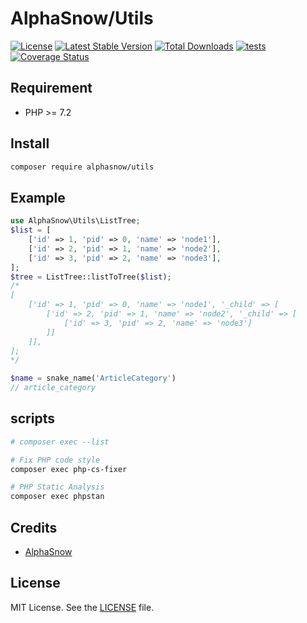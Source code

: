 AlphaSnow/Utils
===========
[![License](https://poser.pugx.org/alphasnow/php-utils/license)](https://packagist.org/packages/alphasnow/php-utils)
[![Latest Stable Version](https://poser.pugx.org/alphasnow/php-utils/v/stable)](https://packagist.org/packages/alphasnow/php-utils)
[![Total Downloads](https://poser.pugx.org/alphasnow/php-utils/downloads)](https://packagist.org/packages/alphasnow/php-utils)
[![tests](https://github.com/alphasnow/php-utils/actions/workflows/tests.yml/badge.svg?branch=main)](https://github.com/alphasnow/php-utils/actions/workflows/tests.yml)
[![Coverage Status](https://coveralls.io/repos/github/alphasnow/php-utils/badge.svg?branch=main)](https://coveralls.io/github/alphasnow/php-utils?branch=main)

## Requirement
- PHP >= 7.2

## Install
```bash
composer require alphasnow/utils
```

## Example
```php
use AlphaSnow\Utils\ListTree;
$list = [
    ['id' => 1, 'pid' => 0, 'name' => 'node1'],
    ['id' => 2, 'pid' => 1, 'name' => 'node2'],
    ['id' => 3, 'pid' => 2, 'name' => 'node3'],
];
$tree = ListTree::listToTree($list);
/*
[
    ['id' => 1, 'pid' => 0, 'name' => 'node1', '_child' => [
        ['id' => 2, 'pid' => 1, 'name' => 'node2', '_child' => [
            ['id' => 3, 'pid' => 2, 'name' => 'node3']
        ]]
    ]],
];
*/

$name = snake_name('ArticleCategory')
// article_category
```

## scripts
```bash
# composer exec --list

# Fix PHP code style
composer exec php-cs-fixer

# PHP Static Analysis
composer exec phpstan
```

## Credits

- [AlphaSnow][link-author]

## License
MIT License. See the [LICENSE](LICENSE.txt) file.


[link-author]: https://github.com/alphasnow
